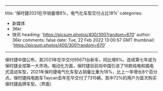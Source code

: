 
---
title: '保时捷2021在华销量增8%，电气化车型交付占比18%'
categories: 
 - 新媒体
 - 36kr
 - 快讯
headimg: 'https://picsum.photos/400/300?random=670'
author: 36kr
comments: false
date: Tue, 22 Feb 2022 13:00:57 GMT
thumbnail: 'https://picsum.photos/400/300?random=670'
---

<div>   
保时捷中国公布，其2021年在华交付95671台新车，同比增8%。连续第七年成为保时捷全球第一大市场。电动化方面，保时捷目前向中国引进了16款纯电和插电式混动车型，2021年保时捷电气化车型占销量比重为18%，比上一年增长8个百分点。保时捷纯电跑车Taycan去年在华交付了7315辆，其中72%的用户为首次购买保时捷品牌车型。（界面）  
</div>
            